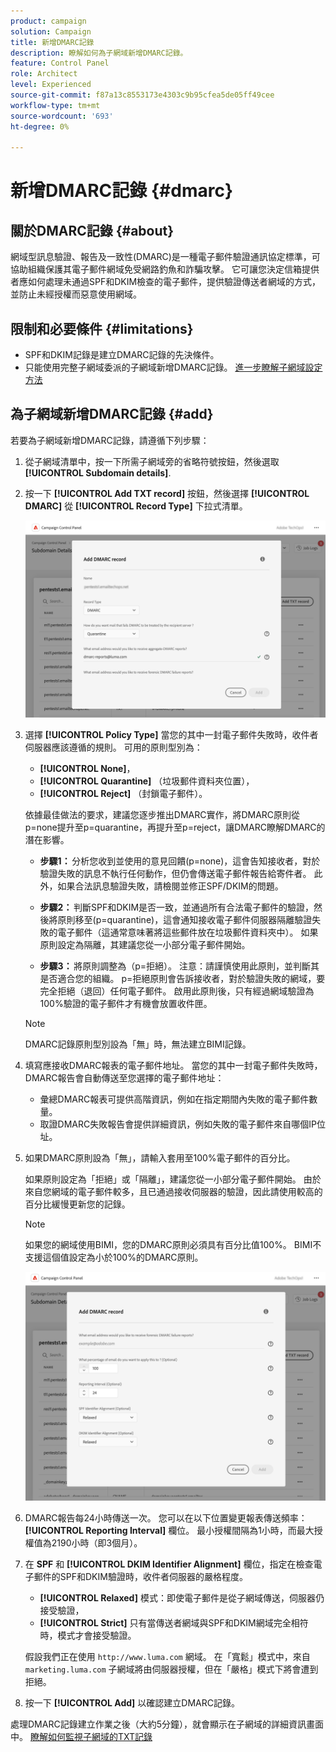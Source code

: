 ```yaml
---
product: campaign
solution: Campaign
title: 新增DMARC記錄
description: 瞭解如何為子網域新增DMARC記錄。
feature: Control Panel
role: Architect
level: Experienced
source-git-commit: f87a13c8553173e4303c9b95cfea5de05ff49cee
workflow-type: tm+mt
source-wordcount: '693'
ht-degree: 0%

---
```



# 新增DMARC記錄 {#dmarc}

## 關於DMARC記錄 {#about}

網域型訊息驗證、報告及一致性(DMARC)是一種電子郵件驗證通訊協定標準，可協助組織保護其電子郵件網域免受網路釣魚和詐騙攻擊。 它可讓您決定信箱提供者應如何處理未通過SPF和DKIM檢查的電子郵件，提供驗證傳送者網域的方式，並防止未經授權而惡意使用網域。

<!--Detailed information on DMARC implementation is available in [Adobe Deliverability Best Practice Guide](https://experienceleague.adobe.com/docs/deliverability-learn/deliverability-best-practice-guide/additional-resources/technotes/implement-bimi.html)-->

## 限制和必要條件 {#limitations}

* SPF和DKIM記錄是建立DMARC記錄的先決條件。
* 只能使用完整子網域委派的子網域新增DMARC記錄。 [進一步瞭解子網域設定方法](subdomains-branding.md#subdomain-delegation-methods)

## 為子網域新增DMARC記錄 {#add}

若要為子網域新增DMARC記錄，請遵循下列步驟：

1. 從子網域清單中，按一下所需子網域旁的省略符號按鈕，然後選取 **[!UICONTROL Subdomain details]**.

1. 按一下 **[!UICONTROL Add TXT record]** 按鈕，然後選擇 **[!UICONTROL DMARC]** 從 **[!UICONTROL Record Type]** 下拉式清單。

   ![](assets/dmarc-add.png)

1. 選擇 **[!UICONTROL Policy Type]** 當您的其中一封電子郵件失敗時，收件者伺服器應該遵循的規則。 可用的原則型別為：

   * **[!UICONTROL None]**，
   * **[!UICONTROL Quarantine]** （垃圾郵件資料夾位置），
   * **[!UICONTROL Reject]** （封鎖電子郵件）。

   依據最佳做法的要求，建議您逐步推出DMARC實作，將DMARC原則從p=none提升至p=quarantine，再提升至p=reject，讓DMARC瞭解DMARC的潛在影響。

   * **步驟1：** 分析您收到並使用的意見回饋(p=none)，這會告知接收者，對於驗證失敗的訊息不執行任何動作，但仍會傳送電子郵件報告給寄件者。 此外，如果合法訊息驗證失敗，請檢閱並修正SPF/DKIM的問題。

   * **步驟2：** 判斷SPF和DKIM是否一致，並通過所有合法電子郵件的驗證，然後將原則移至(p=quarantine)，這會通知接收電子郵件伺服器隔離驗證失敗的電子郵件（這通常意味著將這些郵件放在垃圾郵件資料夾中）。 如果原則設定為隔離，其建議您從一小部分電子郵件開始。

   * **步驟3：** 將原則調整為（p=拒絕）。 注意：請謹慎使用此原則，並判斷其是否適合您的組織。 p=拒絕原則會告訴接收者，對於驗證失敗的網域，要完全拒絕（退回）任何電子郵件。 啟用此原則後，只有經過網域驗證為100%驗證的電子郵件才有機會放置收件匣。

   >[!NOTE]
   >
   > DMARC記錄原則型別設為「無」時，無法建立BIMI記錄。

1. 填寫應接收DMARC報表的電子郵件地址。 當您的其中一封電子郵件失敗時，DMARC報告會自動傳送至您選擇的電子郵件地址：

   * 彙總DMARC報表可提供高階資訊，例如在指定期間內失敗的電子郵件數量。
   * 取證DMARC失敗報告會提供詳細資訊，例如失敗的電子郵件來自哪個IP位址。

1. 如果DMARC原則設為「無」，請輸入套用至100%電子郵件的百分比。

   如果原則設定為「拒絕」或「隔離」，建議您從一小部分電子郵件開始。 由於來自您網域的電子郵件較多，且已通過接收伺服器的驗證，因此請使用較高的百分比緩慢更新您的記錄。

   >[!NOTE]
   >
   >如果您的網域使用BIMI，您的DMARC原則必須具有百分比值100%。 BIMI不支援這個值設定為小於100%的DMARC原則。

   ![](assets/dmarc-add2.png)

1. DMARC報告每24小時傳送一次。 您可以在以下位置變更報表傳送頻率： **[!UICONTROL Reporting Interval]** 欄位。 最小授權間隔為1小時，而最大授權值為2190小時（即3個月）。

1. 在 **SPF** 和 **[!UICONTROL DKIM Identifier Alignment]** 欄位，指定在檢查電子郵件的SPF和DKIM驗證時，收件者伺服器的嚴格程度。

   * **[!UICONTROL Relaxed]** 模式：即使電子郵件是從子網域傳送，伺服器仍接受驗證，
   * **[!UICONTROL Strict]** 只有當傳送者網域與SPF和DKIM網域完全相符時，模式才會接受驗證。

   假設我們正在使用 `http://www.luma.com` 網域。 在「寬鬆」模式中，來自 `marketing.luma.com` 子網域將由伺服器授權，但在「嚴格」模式下將會遭到拒絕。

1. 按一下 **[!UICONTROL Add]** 以確認建立DMARC記錄。

處理DMARC記錄建立作業之後（大約5分鐘），就會顯示在子網域的詳細資訊畫面中。 [瞭解如何監視子網域的TXT記錄](gs-txt-records.md#monitor)